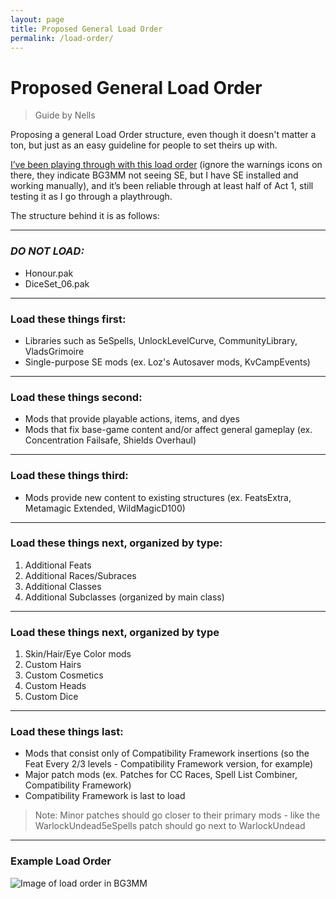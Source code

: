 ```yaml
---
layout: page
title: Proposed General Load Order
permalink: /load-order/
---
```


# Proposed General Load Order

> Guide by Nells

Proposing a general Load Order structure, even though it doesn't matter a ton, but just as an easy guideline for people to set theirs up with. 

[I’ve been playing through with this load order](/assets/ryLULmR.png) (ignore the warnings icons on there, they indicate BG3MM not seeing SE, but I have SE installed and working manually), and it’s been reliable through at least half of Act 1, still testing it as I go through a playthrough. 

The structure behind it is as follows:

---

### ***DO NOT LOAD:***
 - Honour.pak
 - DiceSet_06.pak

---

### **Load these things first:**
 - Libraries such as 5eSpells, UnlockLevelCurve, CommunityLibrary, VladsGrimoire
 - Single-purpose SE mods (ex. Loz's Autosaver mods, KvCampEvents)

--- 

### **Load these things second:**
 - Mods that provide playable actions, items, and dyes
 - Mods that fix base-game content and/or affect general gameplay (ex. Concentration Failsafe, Shields Overhaul)

---

### **Load these things third:**
 - Mods provide new content to existing structures (ex. FeatsExtra, Metamagic Extended, WildMagicD100)

---

### **Load these things next, organized by type:**
1. Additional Feats
2. Additional Races/Subraces
3. Additional Classes
4. Additional Subclasses (organized by main class)

---

### **Load these things next, organized by type**
1. Skin/Hair/Eye Color mods
2. Custom Hairs
3. Custom Cosmetics
4. Custom Heads
5. Custom Dice

---

### **Load these things last:**
 - Mods that consist only of Compatibility Framework insertions (so the Feat Every 2/3 levels - Compatibility Framework version, for example)
 - Major patch mods (ex. Patches for CC Races, Spell List Combiner, Compatibility Framework)
 - Compatibility Framework is last to load
> Note: Minor patches should go closer to their primary mods - like the WarlockUndead5eSpells patch should go next to WarlockUndead

---

### **Example Load Order**
![Image of load order in BG3MM](/assets/load-order/image1.png)